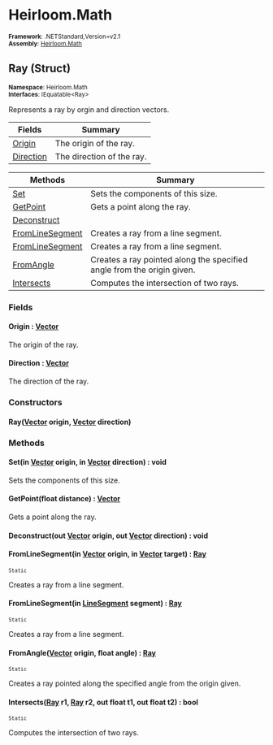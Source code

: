 # Heirloom.Math

<small>**Framework**: .NETStandard,Version=v2.1</small>  
<small>**Assembly**: [Heirloom.Math](../Heirloom.Math/Heirloom.Math.md)</small>  

## Ray (Struct)
<small>**Namespace**: Heirloom.Math</small>  
<small>**Interfaces**: IEquatable\<Ray></small>  

Represents a ray by orgin and direction vectors.

| Fields                    | Summary                   |
|---------------------------|---------------------------|
| [Origin](#ORI85E4C2C0)    | The origin of the ray.    |
| [Direction](#DIR7D7E04D1) | The direction of the ray. |

| Methods                         | Summary                                                                |
|---------------------------------|------------------------------------------------------------------------|
| [Set](#SET767F33B0)             | Sets the components of this size.                                      |
| [GetPoint](#GET3C443BA5)        | Gets a point along the ray.                                            |
| [Deconstruct](#DEC1943369C)     |                                                                        |
| [FromLineSegment](#FRO3D5915DC) | Creates a ray from a line segment.                                     |
| [FromLineSegment](#FRO3497ACD6) | Creates a ray from a line segment.                                     |
| [FromAngle](#FRO9C3DECF5)       | Creates a ray pointed along the specified angle from the origin given. |
| [Intersects](#INT4939C76B)      | Computes the intersection of two rays.                                 |

### Fields

#### <a name="ORI85E4C2C0"></a>Origin : [Vector](Heirloom.Math.Vector.md)

The origin of the ray.

#### <a name="DIR7D7E04D1"></a>Direction : [Vector](Heirloom.Math.Vector.md)

The direction of the ray.

### Constructors

#### Ray([Vector](Heirloom.Math.Vector.md) origin, [Vector](Heirloom.Math.Vector.md) direction)

### Methods

#### <a name="SET767F33B0"></a>Set(in [Vector](Heirloom.Math.Vector.md) origin, in [Vector](Heirloom.Math.Vector.md) direction) : void

Sets the components of this size.


#### <a name="GET3C443BA5"></a>GetPoint(float distance) : [Vector](Heirloom.Math.Vector.md)

Gets a point along the ray.


#### <a name="DEC1943369C"></a>Deconstruct(out [Vector](Heirloom.Math.Vector.md) origin, out [Vector](Heirloom.Math.Vector.md) direction) : void


#### <a name="FRO3D5915DC"></a>FromLineSegment(in [Vector](Heirloom.Math.Vector.md) origin, in [Vector](Heirloom.Math.Vector.md) target) : [Ray](Heirloom.Math.Ray.md)
<small>`Static`</small>

Creates a ray from a line segment.


#### <a name="FRO3497ACD6"></a>FromLineSegment(in [LineSegment](Heirloom.Math.LineSegment.md) segment) : [Ray](Heirloom.Math.Ray.md)
<small>`Static`</small>

Creates a ray from a line segment.


#### <a name="FRO9C3DECF5"></a>FromAngle([Vector](Heirloom.Math.Vector.md) origin, float angle) : [Ray](Heirloom.Math.Ray.md)
<small>`Static`</small>

Creates a ray pointed along the specified angle from the origin given.


#### <a name="INT4939C76B"></a>Intersects([Ray](Heirloom.Math.Ray.md) r1, [Ray](Heirloom.Math.Ray.md) r2, out float t1, out float t2) : bool
<small>`Static`</small>

Computes the intersection of two rays.


